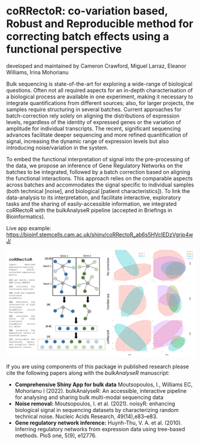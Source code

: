 # coRRectoR: co-variation based, Robust and Reproducible method for correcting batch effects using a functional perspective
developed and maintained by Cameron Crawford, Miguel Larraz, Eleanor Williams, Irina Mohorianu

Bulk sequencing is state-of-the-art for exploring a wide-range of biological questions. Often not all required aspects for an in-depth characterisation of a biological process are available in one experiment, making it necessary to integrate quantifications from different sources; also, for larger projects, the samples require structuring in several batches. Current approaches for batch-correction rely solely on aligning the distributions of expression levels, regardless of the identity of expressed genes or the variation of amplitude for individual transcripts. The recent, significant sequencing advances facilitate deeper sequencing and more refined quantification of signal, increasing the dynamic range of expression levels but also introducing noise/variation in the system. 

To embed the functional interpretation of signal into the pre-processing of the data, we propose an inference of Gene Regulatory Networks on the batches to be integrated, followed by a batch correction based on aligning the functional interactions. This approach relies on the comparable aspects across batches and accommodates the signal specific to individual samples (both technical [noise], and biological [patient characteristics]). To link the data-analysis to its interpretation, and facilitate interactive, exploratory tasks and the sharing of easily-accessible information, we integrated coRRectoR with the bulkAnalyseR pipeline (accepted in Briefings in Bioinformatics).

Live app example: https://bioinf.stemcells.cam.ac.uk/shiny/coRRectoR_ab6s5HVclEDzVgrjp4wJ/

![showcase](coRRectoR_showcase.png)

If you are using components of this package in published research please cite the following papers along with the *bulkAnalyseR* manuscript:

* **Comprehensive Shiny App for bulk data** Moutsopoulos, I., Williams EC, Mohorianu I (2022). bulkAnalyseR: An accessible, interactive pipeline for analysing and sharing bulk multi-modal sequencing data 
* **Noise removal:** Moutsopoulos, I. et al. (2021). noisyR: enhancing biological signal in sequencing datasets by characterizing random technical noise. Nucleic Acids Research, 49(14),e83–e83.
* **Gene regulatory network inference:** Huynh-Thu, V. A. et al. (2010). Inferring regulatory networks from expression data using tree-based methods. PloS one, 5(9), e12776.
